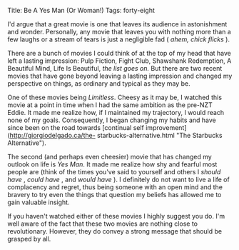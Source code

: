 Title: Be A Yes Man (Or Woman!)
Tags: forty-eight

I'd argue that a great movie is one that leaves its audience in astonishment
and wonder. Personally, any movie that leaves you with nothing more than a few
laughs or a stream of tears is just a negligible fad ( _ahem, chick flicks_ ).



There are a bunch of movies I could think of at the top of my head that have
left a lasting impression: Pulp Fiction, Fight Club, Shawshank Redemption, A
Beautiful Mind, Life Is Beautiful, _the list goes on._ But there are two
recent movies that have gone beyond leaving a lasting impression and changed
my perspective on things, as ordinary and typical as they may be.



One of these movies being _Limitless_. Cheesy as it may be, I watched this
movie at a point in time when I had the same ambition as the pre-NZT Eddie. It
made me realize how, if I maintained my trajectory, I would reach none of my
goals. Consequently, I began changing my habits and have since been on the
road towards [continual self improvement](http://giorgiodelgado.ca/the-
starbucks-alternative.html "The Starbucks Alternative").



The second (and perhaps even cheesier) movie that has changed my outlook on
life is _Yes Man_. It made me realize how shy and fearful most people are
(think of the times you've said to yourself and others I _should have_ ,
_could have_ , and _would have_ ). I definitely do not want to live a life of
complacency and regret, thus being someone with an open mind and the bravery
to try even the things that question my beliefs has allowed me to gain
valuable insight.



If you haven't watched either of these movies I highly suggest you do. I'm
well aware of the fact that these two movies are nothing close to
revolutionary. However, they do convey a strong message that should be grasped
by all.

